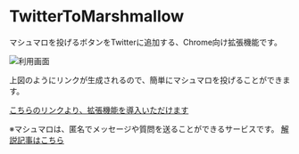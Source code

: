 # TwitterToMarshmallow
マシュマロを投げるボタンをTwitterに追加する、Chrome向け拡張機能です。

![利用画面](https://user-images.githubusercontent.com/40136659/78961025-dfb14100-7b2a-11ea-9b8c-fc7d15f3426e.jpg)

上図のようにリンクが生成されるので、簡単にマシュマロを投げることができます。

[こちらのリンクより、拡張機能を導入いただけます](https://chrome.google.com/webstore/detail/twittertomarshmallow/pibnbgfmabhhjkjmajoonedfmomlggmi/reviews?authuser=0&hl=ja)

※マシュマロは、匿名でメッセージや質問を送ることができるサービスです。
[解説記事はこちら](https://qiita.com/DoubleZ/items/10fb2f5896bbef408e5e)
